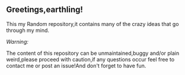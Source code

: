
<h2> Greetings,earthling! </h2>

<p>This my Random repository,it contains many of the crazy ideas that go through my mind.</p>

<p><em>Warning:</em></p>

<p>The content of this repository can be unmaintained,buggy and/or plain weird,please proceed with caution,if any questions occur feel free to contact me or post an issue!And don't forget to have fun.</p>
